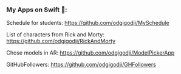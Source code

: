 <!-- ### Привет 👋  Я бывший студент School21 и IOS разработчик -->
<!-- Я пишу на Swift и развиваюсь в разработке под IOS -->

### Му Apps on Swift 📱:
Schedule for students: https://github.com/odgigodji/MySchedule

List of characters from Rick and Morty: https://github.com/odgigodji/RickAndMorty

Chose models in AR: https://github.com/odgigodji/ModelPickerApp

GitHubFollowers: https://github.com/odgigodji/GHFollowers

<!-- # Contacts
Telegram: https://t.me/odgigodji -->
<!-- Instagram: @nikitaevvv -->

